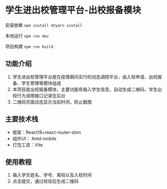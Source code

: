 # 学生进出校管理平台-出校报备模块
安装依赖
```npm install ```or```yarn install```

本地运行
```npm run dev```

项目构建
```npm run build```

## 功能介绍
1. 学生进出校管理平台是在疫情期间实行的动态调控平台，由入校申请、出校报备、学生管理等模块组成
2. 本项目是出校报备模块，主要功能有输入学生信息，自动生成二维码，学生出校行为调用接口记录在后台
3. 二维码页面动态显示当前时间，防止截图

## 主要技术栈
- 框架：React18+react-router-dom
- 组件UI： Antd mobile
- 打包工具：Vite

## 使用教程
1. 输入学生姓名、学号、离校以及入校时间
2. 点击提交，通过校验后生成二维码
